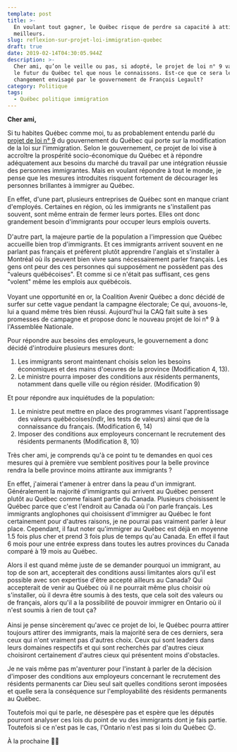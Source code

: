 ```yaml
---
template: post
title: >-
  En voulant tout gagner, le Québec risque de perdre sa capacité à attirer les
  meilleurs.
slug: reflexion-sur-projet-loi-immigration-quebec
draft: true
date: 2019-02-14T04:30:05.944Z
description: >-
  Cher ami, qu’on le veille ou pas, si adopté, le projet de loi n° 9 va changer
  le futur du Québec tel que nous le connaissons. Est-ce que ce sera le
  changement envisagé par le gouvernement de François Legault?
category: Politique
tags:
  - Québec politique immigration
---
```

**Cher ami,**

Si tu habites Québec comme moi, tu as probablement entendu parlé du [projet de loi n° 9](http://www.assnat.qc.ca/fr/travaux-parlementaires/projets-loi/projet-loi-9-42-1.html) du gouvernement du Québec qui porte sur la modification de la loi sur l'immigration. Selon le gouvernement, ce projet de loi vise à accroître la prospérité socio-économique du Québec et à répondre adéquatement aux besoins du marché du travail par une intégration réussie des personnes immigrantes. Mais en voulant répondre à tout le monde, je pense que les mesures introduites risquent fortement de décourager les personnes brillantes à immigrer au Québec.

En effet, d'une part, plusieurs entreprises de Québec sont en manque criant d'employés. Certaines en région, où les immigrants ne s'installent pas souvent, sont même entrain de fermer leurs portes. Elles ont donc grandement besoin d'immigrants pour occuper leurs emplois ouverts.\
\
D'autre part, la majeure partie de la population a l'impression que Québec accueille bien trop d'immigrants. Et ces immigrants arrivent souvent en ne parlant pas français et préfèrent plutôt apprendre l'anglais et s'installer à Montréal où ils peuvent bien vivre sans nécessairement parler français. Les gens ont peur des ces personnes qui supposément ne possèdent pas des "valeurs québécoises". Et comme si ce n'était pas suffisant, ces gens "volent" même les emplois aux québécois.\
\
Voyant une opportunité en or, la Coalition Avenir Québec a donc décidé de surfer sur cette vague pendant la campagne électorale; Ce qui, avouons-le, lui a quand même très bien réussi. Aujourd'hui la CAQ fait suite à ses promesses de campagne et propose donc le nouveau projet de loi n° 9 à l'Assemblée Nationale.

Pour répondre aux besoins des employeurs, le gouvernement a donc décidé d'introduire plusieurs mesures dont:

1. Les immigrants seront maintenant choisis selon les besoins économiques et des mains d'oeuvres de la province (Modification 4, 13).
2. Le ministre pourra imposer des conditions aux résidents permanents, notamment dans quelle ville ou région résider. (Modification 9)

Et pour répondre aux inquiétudes de la population:

1. Le ministre peut mettre en place des programmes visant l'apprentissage des valeurs québécoises(ndlr, les tests de valeurs) ainsi que de la connaissance du français. (Modification 6, 14)
2. Imposer des conditions aux employeurs concernant le recrutement des résidents permanents (Modification 8, 10) 

Très cher ami, je comprends qu'à ce point tu te demandes en quoi ces mesures qui à première vue semblent positives pour la belle province rendra la belle province moins attirante aux immigrants ?

En effet, j'aimerai t'amener à entrer dans la peau d'un immigrant. Généralement la majorité d'immigrants qui arrivent au Québec pensent plutôt au Québec comme faisant partie du Canada. Plusieurs choisissent le Québec parce que c'est l'endroit au Canada où l'on parle français. Les immigrants anglophones qui choisissent d'immigrer au Québec le font certainement pour d'autres raisons, je ne pourrai pas vraiment parler à leur place. Cependant, il faut noter qu'immigrer au Québec est déjà en moyenne 1.5 fois plus cher et prend 3 fois plus de temps qu'au Canada. En effet il faut 6 mois pour une entrée express dans toutes les autres provinces du Canada comparé à 19 mois au Québec.

Alors il est quand même juste de se demander pourquoi un immigrant, au top de son art, accepterait des conditions aussi limitantes alors qu'il est possible avec son expertise d'être accepté ailleurs au Canada? Qui accepterait de venir au Québec où il ne pourrait même plus choisir où s'installer, où il devra être soumis à des tests, que cela soit des valeurs ou de français, alors qu'il a la possibilité de pouvoir immigrer en Ontario où il n'est soumis à rien de tout ça?\
\
Ainsi je pense sincèrement  qu'avec ce projet de loi, le Québec pourra attirer toujours attirer des immigrants, mais la majorité sera de ces derniers, sera ceux qui n'ont vraiment pas d'autres choix. Ceux qui sont leaders dans leurs domaines respectifs et qui sont recherchés par d'autres cieux choisiront certainement d'autres cieux qui présentent moins d'obstacles.

Je ne vais même pas m'aventurer pour l'instant à parler de la décision d'imposer des conditions aux employeurs concernant le recrutement des résidents permanents car Dieu seul sait quelles conditions seront imposées et quelle sera la conséquence sur l'employabilité des résidents permanents au Québec.

Toutefois moi qui te parle, ne désespère pas et espère que les députés pourront analyser ces lois du point de vu des immigrants dont je fais partie. Toutefois si ce n'est pas le cas, l'Ontario n'est pas si loin du Québec 😉.

À la prochaine ✌🏾
